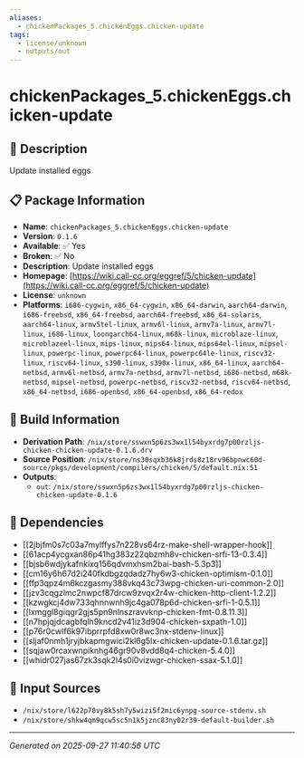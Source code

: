 ```yaml
---
aliases:
  - chickenPackages_5.chickenEggs.chicken-update
tags:
  - license/unknown
  - outputs/out
---
```


# chickenPackages_5.chickenEggs.chicken-update

## 📝 Description

Update installed eggs

## 📋 Package Information

- **Name**: `chickenPackages_5.chickenEggs.chicken-update`
- **Version**: `0.1.6`
- **Available**: ✅ Yes
- **Broken**: ✅ No
- **Description**: Update installed eggs
- **Homepage**: [https://wiki.call-cc.org/eggref/5/chicken-update](https://wiki.call-cc.org/eggref/5/chicken-update)
- **License**: `unknown`
- **Platforms**: `i686-cygwin`, `x86_64-cygwin`, `x86_64-darwin`, `aarch64-darwin`, `i686-freebsd`, `x86_64-freebsd`, `aarch64-freebsd`, `x86_64-solaris`, `aarch64-linux`, `armv5tel-linux`, `armv6l-linux`, `armv7a-linux`, `armv7l-linux`, `i686-linux`, `loongarch64-linux`, `m68k-linux`, `microblaze-linux`, `microblazeel-linux`, `mips-linux`, `mips64-linux`, `mips64el-linux`, `mipsel-linux`, `powerpc-linux`, `powerpc64-linux`, `powerpc64le-linux`, `riscv32-linux`, `riscv64-linux`, `s390-linux`, `s390x-linux`, `x86_64-linux`, `aarch64-netbsd`, `armv6l-netbsd`, `armv7a-netbsd`, `armv7l-netbsd`, `i686-netbsd`, `m68k-netbsd`, `mipsel-netbsd`, `powerpc-netbsd`, `riscv32-netbsd`, `riscv64-netbsd`, `x86_64-netbsd`, `i686-openbsd`, `x86_64-openbsd`, `x86_64-redox`

## 🔧 Build Information

- **Derivation Path**: `/nix/store/sswxn5p6zs3wx1l54byxrdg7p00rzljs-chicken-chicken-update-0.1.6.drv`
- **Source Position**: `/nix/store/ns30sqxb36k8jrds8z18rv96bpnwc60d-source/pkgs/development/compilers/chicken/5/default.nix:51`
- **Outputs**:
  - `out`:  `/nix/store/sswxn5p6zs3wx1l54byxrdg7p00rzljs-chicken-chicken-update-0.1.6`

## 🔗 Dependencies

- [[2jbjfm0s7c03a7mylffys7n228vs64rz-make-shell-wrapper-hook]]
- [[61acp4ycgxan86p41hg383z22qbzmh8v-chicken-srfi-13-0.3.4]]
- [[bjsb6wdjykafnkixq156qdvmxhsm2bai-bash-5.3p3]]
- [[cm16y6h67d2i240fkdbgzqdadz7hy6w3-chicken-optimism-0.1.0]]
- [[ffp3qpz4m6kczgasmy388vkq43c73wpg-chicken-uri-common-2.0]]
- [[jzv3cqgzlmc2nwpcf87drcw9zvqx2r4w-chicken-http-client-1.2.2]]
- [[kzwgkcj4dw733qhnnwnh9jc4ga078p6d-chicken-srfi-1-0.5.1]]
- [[lxmggl8giqgr2gjs5pn9nlnszravvknp-chicken-fmt-0.8.11.3]]
- [[n7hpjqjdcagbfqlh9kncd2v41iz3d904-chicken-sxpath-1.0]]
- [[p76r0cwlf6k97ibprrpfd8xw0r8wc3nx-stdenv-linux]]
- [[sljaf0nmh1jryjbkapmgwici2kl6g5lx-chicken-update-0.1.6.tar.gz]]
- [[sqjaw0rcaxwnpiknhg46gr90v8vdd8q4-chicken-5.4.0]]
- [[whidr027jas67zk3sqk2l4s0i0vizwgr-chicken-ssax-5.1.0]]

## 📁 Input Sources

- `/nix/store/l622p70vy8k5sh7y5wizi5f2mic6ynpg-source-stdenv.sh`
- `/nix/store/shkw4qm9qcw5sc5n1k5jznc83ny02r39-default-builder.sh`

---
*Generated on 2025-09-27 11:40:56 UTC*
